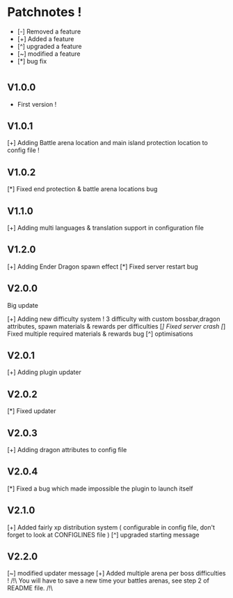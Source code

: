 # Patchnotes !

- [-] Removed a feature
- [+] Added a feature
- [^] upgraded a feature
- [~] modified a feature
- [*] bug fix
# 

## V1.0.0

- First version !

## V1.0.1

[+] Adding Battle arena location and main island protection location to config file !

## V1.0.2

[*] Fixed end protection & battle arena locations bug

## V1.1.0

[+] Adding multi languages & translation support in configuration file

## V1.2.0

[+] Adding Ender Dragon spawn effect
[*] Fixed server restart bug

## V2.0.0

Big update

[+] Adding new difficulty system ! 3 difficulty with custom bossbar,dragon attributes, spawn materials & rewards per difficulties
[*] Fixed server crash
[*] Fixed multiple required materials & rewards bug
[^] optimisations

## V2.0.1

[+] Adding plugin updater

## V2.0.2

[*] Fixed updater

## V2.0.3

[+] Adding dragon attributes to config file

## V2.0.4

[*] Fixed a bug which made impossible the plugin to launch itself

## V2.1.0

[+] Added fairly xp distribution system ( configurable in config file, don't forget to look at CONFIGLINES file )
[^] upgraded starting message

## V2.2.0

[~] modified updater message
[+] Added multiple arena per boss difficulties ! /!\ You will have to save a new time your battles arenas, see step 2 of README file. /!\

